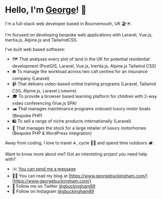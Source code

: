 # Hello, I'm [George](https://www.georgebuckingham.com/)! 👋

I'm a full-stack web developer based in Bournemouth, UK 🏖☀️.

I'm focused on developing bespoke web applications with Laravel, Vue.js, Inertia.js, Alpine.js and TailwindCSS.

I've built web based software:

* 🗺 That analyses every plot of land in the UK for potential residential development (PostGIS, Laravel, Vue.js, Inertia.js, Alpine.js Tailwind CSS)
* ☎️ To manage the workload across two call centres for an insurance company (Laravel)
* 📹 That delivers video-based online training programs (Laravel, Tailwind CSS, Alpine.js, Laravel Livewire)
* 🎓 To provide a browser based learning platform for children with 2-way video conferencing (Vue.js SPA)
* 🛥 That manages maintenance programs onboard luxury motor boats (Bespoke PHP)
* 🛍 To sell a range of niche products internationally (Laravel)
* 🚐 That manages the stock for a large retailer of luxury motorhomes (Bespoke PHP & WordPress integration)

Away from coding, I love to travel ✈️, cycle 🚴‍♂️ and spend time outdoors 🏕.

Want to know more about me? Got an interesting project you need help with?

* ✉️ [You can send me a message](https://www.georgebuckingham.com/contact/)
* 👨‍💻 You can read my blog at [https://www.georgebuckingham.com/](https://www.georgebuckingham.com/)
* 💬 Follow me on Twitter [@gbuckingham89](https://www.twitter.com/gbuckingham89)
* 📸 Follow on Instagram [@gbuckingham89](https://www.instagram.com/gbuckingham89)
